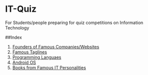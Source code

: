 # IT-Quiz
For Students/people preparing for quiz competitions on Information Technology 

##Index

1. [Founders of Famous Companies/Websites](/founders.md)
2. [Famous Taglines](/taglines.md)
3. [Programming Languaes](/programming_languages.md)
4. [Android OS](/android.md)
5. [Books from Famous IT Personalities](/books.md)
